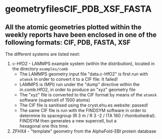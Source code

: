 # geometryfilesCIF_PDB_XSF_FASTA

## All the atomic geometries plotted within the weekly reports have been enclosed in one of the following formats: CIF, PDB, FASTA, XSF

The different systems are listed next:
1. c-HfO2 - LAMMPS example system (within the distribution), located in the directory `examples/comb`
   - The LAMMPS geometry input file "data.c-HfO2" is first run with `atomsk` in order to convert it to a CIF file: It failed!
   - LAMMPS is (MPI) run under the "dump" directive within the in.comb.HfO2, in order to produce an "xyz" geometry file
   - The "xyz" file is converted to the CIF format by means of the `atomsk` software (supercell of 1500 atoms)
   - The CIF file is sanitised using the cryst.ehu.es website: passed!
   - The same CIF file is run with the FINDSYM software in order to determine its spacegroup (R 3 m / R 3 -2 / ITA 160 / rhombohedral). FINDSYM then generates a new supercell, but a    
     hexagonal one this time.
1. ZFHX4 - "template" geometry from the AlphaFold-EBI protein database
